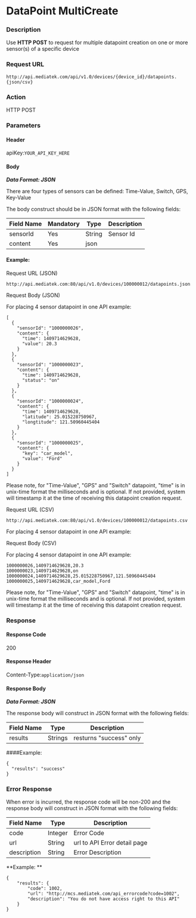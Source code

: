 # DataPoint MultiCreate

### Description

Use **HTTP POST** to request for multiple datapoint creation on one or more sensor(s) of a specific device

### Request URL

```
http://api.mediatek.com/api/v1.0/devices/{device_id}/datapoints.{json/csv}
```

### Action
HTTP POST

### Parameters

#### Header

apiKey:`YOUR_API_KEY_HERE`

#### Body

***Data Format: JSON***

There are four types of sensors can be defined: Time-Value, Switch, GPS, Key-Value

The body construct should be in JSON format with the following fields:

|Field Name|Mandatory|Type|Description|
| --- | --- | --- | --- |
| sensorId | Yes | String | Sensor Id |
| content | Yes | json |  | |


#### Example:

Request URL (JSON)
```
http://api.mediatek.com:80/api/v1.0/devices/100000012/datapoints.json
```

Request Body (JSON)

For placing 4 sensor datapoint in one API example:
```
[
  {
    "sensorId": "1000000026",
    "content": {
      "time": 1409714629628,
      "value": 20.3
    }
  },
  {
    "sensorId": "1000000023",
    "content": {
      "time": 1409714629628,
      "status": "on"
    }
  },
  {
    "sensorId": "1000000024",
    "content": {
      "time": 1409714629628,
      "latitude": 25.015228750967,
      "longtitude": 121.50960445404
    }
  },
  {
    "sensorId": "1000000025",
    "content": {
      "key": "car_model",
      "value": "Ford"
    }
  }
]
```

Please note, for "Time-Value", "GPS" and "Switch" datapoint, "time" is in unix-time format the milliseconds and is optional. If not provided, system will timestamp it at the time of receiving this datapoint creation request.

Request URL (CSV)
```
http://api.mediatek.com:80/api/v1.0/devices/100000012/datapoints.csv
```

For placing 4 sensor datapoint in one API example:

Request Body (CSV)

For placing 4 sensor datapoint in one API example:
```
1000000026,1409714629628,20.3
1000000023,1409714629628,on
1000000024,1409714629628,25.015228750967,121.50960445404
1000000025,1409714629628,car_model,Ford

```
Please note, for "Time-Value", "GPS" and "Switch" datapoint, "time" is in unix-time format the milliseconds and is optional. If not provided, system will timestamp it at the time of receiving this datapoint creation request.

### Response

#### Response Code
200

#### Response Header

Content-Type:`application/json`
#### Response Body

***Data Format: JSON***

The response body will construct in JSON format with the following fields:

| Field Name | Type |Description|
| --- | --- | --- |
| results | Strings | resturns "success" only|

####Example:

```
{
  "results": "success"
}
```

### Error Response

When error is incurred, the response code will be non-200 and the response body will construct in JSON format with the following fields:

| Field Name | Type |Description|
| --- | --- | --- |
| code | Integer | Error Code |
| url | String | url to API Error detail page |
| description | String | Error Description |

**Example: **
```
{
    "results": {
        "code": 1002,
        "url": "http://mcs.mediatek.com/api_errorcode?code=1002",
        "description": "You do not have access right to this API"
    }
}
```


